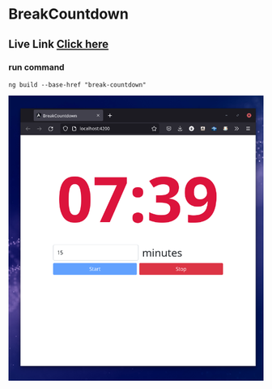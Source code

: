 # BreakCountdown
## Live Link <a href="https://bodrulamin.github.io/break-countdown/">Click here</a>

### run command
```
ng build --base-href "break-countdown"
```
<img src="https://github.com/bodrulamin/break-countdown/blob/master/img/break-count.png"/>
